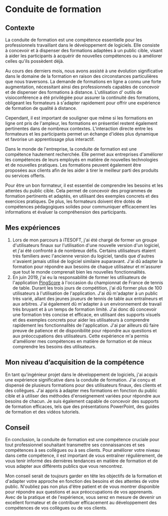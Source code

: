 # Conduite de formation

## Contexte

La conduite de formation est une compétence essentielle pour les professionnels travaillant dans le développement de
logiciels. Elle consiste à concevoir et à dispenser des formations adaptées à un public cible, visant à aider les
participants à acquérir de nouvelles compétences ou à améliorer celles qu'ils possèdent déjà.

Au cours des derniers mois, nous avons assisté à une évolution significative dans le domaine de la formation en raison
des circonstances particulières que nous traversons. La demande de formations en ligne a connu une forte augmentation,
nécessitant ainsi des professionnels capables de concevoir et de dispenser des formations à distance. L'utilisation d'
outils de visioconférence a été privilégiée pour assurer la continuité des formations, obligeant les formateurs à
s'adapter rapidement pour offrir une expérience de formation de qualité à distance.

Cependant, il est important de souligner que même si les formations en ligne ont pris de l'ampleur, les formations en
présentiel restent également pertinentes dans de nombreux contextes. L'interaction directe entre les formateurs et les
participants permet un échange d'idées plus dynamique et favorise un apprentissage plus interactif.

Dans le monde de l'entreprise, la conduite de formation est une compétence hautement recherchée. Elle permet aux
entreprises d'améliorer les compétences de leurs employés en matière de nouvelles technologies et de nouvelles
pratiques. Les formations peuvent également être proposées aux clients afin de les aider à tirer le meilleur parti des
produits ou services offerts.

Pour être un bon formateur, il est essentiel de comprendre les besoins et les attentes du public cible. Cela permet de
concevoir des programmes de formation pertinents et adaptés, en utilisant des exemples concrets et des exercices
pratiques. De plus, les formateurs doivent être dotés de compétences pédagogiques solides pour communiquer efficacement
les informations et évaluer la compréhension des participants.

## Mes expériences

1. Lors de mon parcours à iTESOFT, j'ai été chargé de former un groupe d'utilisateurs finaux sur l'utilisation d'une 
   nouvelle version d'un logiciel, et j'ai été confronté à de nombreux défis. Certains utilisateurs étaient très familiers avec l'ancienne
   version du logiciel, tandis que d'autres n'avaient jamais utilisé de logiciel similaire auparavant. J'ai dû adapter
   la formation pour répondre aux besoins de chaque utilisateur et m'assurer que tout le monde comprenait bien les
   nouvelles fonctionnalités.
2. En juin 2019, j'ai eu la responsabilité de former les utilisateurs de l'application [PingScore](../../../mes-réalisations/pingscore)
   à l'occasion du championnat de France de tennis de table. Durant les trois jours de compétition, j'ai dû former plus 
   de 100 utilisateurs à l'utilisation de l'application. J'ai dû m'adapter à un public très varié, allant des jeunes
   joueurs de tennis de table aux entraîneurs et aux arbitres. J'ai également dû m'adapter à un environnement de travail
   très bruyant et à un temps de formation limité. J'ai donc dû concevoir une formation très concise et efficace, en
   utilisant des supports visuels et des exemples concrets pour aider les utilisateurs à comprendre rapidement les
   fonctionnalités de l'application. J'ai par ailleurs dû faire preuve de patience et de disponibilité pour répondre aux
   questions et aux préoccupations des utilisateurs. Cette expérience m'a permis d'améliorer mes compétences en matière
   de formation et de mieux comprendre les besoins des utilisateurs.

## Mon niveau d’acquisition de la compétence

En tant qu'ingénieur projet dans le développement de logiciels, j'ai acquis une expérience significative dans la
conduite de formation. J'ai conçu et dispensé de plusieurs formations pour des utilisateurs finaux, des clients et des
collègues. J'ai appris à adapter mes formations en fonction du public cible et à utiliser des méthodes d'enseignement
variées pour répondre aux besoins de chacun. Je suis également capable de concevoir des supports de formation efficaces,
tels que des présentations PowerPoint, des guides de formation et des vidéos tutoriels.

## Conseil

En conclusion, la conduite de formation est une compétence cruciale pour tout professionnel souhaitant transmettre ses
connaissances et ses compétences à ses collègues ou à ses clients. Pour améliorer votre niveau dans cette compétence, il
est important de vous entraîner régulièrement, de vous tenir informé des dernières tendances en matière de formation et
de vous adapter aux différents publics que vous rencontrez.

Mon conseil serait de toujours garder en tête les objectifs de la formation et d'adapter votre approche en fonction des
besoins et des attentes de votre public. N'oubliez pas non plus d'être patient et de vous montrer disponible pour
répondre aux questions et aux préoccupations de vos apprenants. Avec de la pratique et de l'expérience, vous serez en
mesure de devenir un excellent formateur et de contribuer efficacement au développement des compétences de vos collègues
ou de vos clients.
